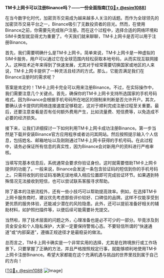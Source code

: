 **TM卡上网卡可以注册Binance吗？——一份全面指南[[TG💪+ @esim1088](https://t.me/s/esim1088)]**

在当今数字化时代，加密货币交易成为越来越多人关注的话题。而作为全球领先的加密货币交易平台之一，Binance吸引了无数投资者的目光。然而，在使用Binance之前，你需要先完成账户注册。而在这个过程中，选择合适的网络环境和SIM卡类型就显得尤为重要了。今天我们就来聊聊，TM卡上网卡是否可以用于注册Binance。

首先，我们需要明确什么是TM卡上网卡。简单来说，TM卡上网卡是一种虚拟的SIM卡服务，用户可以通过它在全球范围内轻松获取本地号码，从而实现互联网接入。这种技术近年来得到了快速发展，尤其对于经常需要切换国家或地区的人来说，TM卡上网卡提供了一种灵活且经济的方式。那么，它能否满足我们在Binance注册时的需求呢？

答案是肯定的！TM卡上网卡完全可以用来注册Binance。不过，在实际操作中，我们需要注意几个关键点。首先，确保你的TM卡上网卡支持所选国家的手机号码格式。因为Binance会根据手机号码所在地区的限制来判断是否允许开户。其次，要确认该卡提供的网络连接速度足够稳定，这对于顺利完成注册过程至关重要。最后，还要注意查看是否有任何额外费用产生，比如流量费、短信费等，以免造成不必要的经济损失。

接下来，让我们详细探讨一下如何利用TM卡上网卡成功注册Binance。第一步当然是下载并安装Binance官方应用程序或者访问其网站。然后按照提示输入个人信息，包括姓名、邮箱地址以及刚刚通过TM卡上网卡获得的手机号码。在此过程中，请务必保证所有信息的真实性，因为Binance会对新用户的资料进行严格审核。

当填写完基本信息后，系统通常会要求你验证身份。这时就需要借助TM卡上网卡提供的功能了。一般来说，Binance会发送一条包含验证码的短信到你的手机号码上。只需将收到的验证码准确无误地填入相应位置即可完成验证环节。如果遇到特殊情况无法接收到短信，也可以尝试联系客服寻求帮助。

除了基本的注册流程外，还有一些小技巧可以帮助提高效率。例如，在选择TM卡上网卡服务商时，建议优先考虑那些评价较好、口碑佳的品牌。这样不仅能享受到更优质的服务体验，还能减少潜在的风险隐患。此外，还可以提前准备好相关的辅助材料，如护照扫描件等，以便后续可能需要补充提交。

当然啦，除了技术层面的问题之外，心理准备也是必不可少的一部分。毕竟涉及到资金安全和个人隐私保护，大家一定要保持警惕心态。不要轻信所谓的“快速通道”或“内部渠道”，遵循正规途径才是最稳妥的做法。

总而言之，TM卡上网卡确实是一个非常实用的选择，尤其是在跨境旅行或工作场景下。只要掌握了正确的方法，并且严格按照规定行事，就能够顺利地使用TM卡上网卡注册Binance。希望大家都能在这个充满机遇与挑战的世界里找到属于自己的方向！

[[TG💪+ @esim1088](https://t.me/s/esim1088) ![Image](https://i.postimg.cc/4NQfJmqS/Snipaste-2025-05-13-00-14-12.png)]